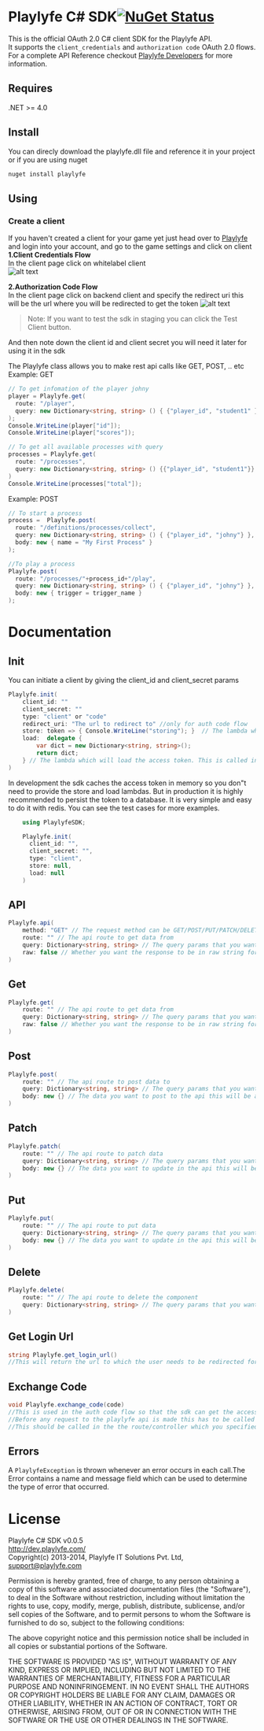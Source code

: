 Playlyfe C# SDK[![NuGet Status](http://nugetstatus.com/playlyfe.png)](http://nugetstatus.com/packages/playlyfe)
=================  
This is the official OAuth 2.0 C# client SDK for the Playlyfe API.  
It supports the `client_credentials` and `authorization code` OAuth 2.0 flows.    
For a complete API Reference checkout [Playlyfe Developers](https://dev.playlyfe.com/docsharp/api) for more information.

Requires
--------
.NET >= 4.0 

Install
----------
You can direcly download the playlyfe.dll file and reference it in your project
or if you are using nuget
```csharp
nuget install playlyfe
```

Using
-----
### Create a client  
  If you haven't created a client for your game yet just head over to [Playlyfe](http://playlyfe.com) and login into your account, and go to the game settings and click on client  
  **1.Client Credentials Flow**  
    In the client page click on whitelabel client  
    ![alt text](./images/client.png "")

  **2.Authorization Code Flow**  
    In the client page click on backend client and specify the redirect uri this will be the url where you will be redirected to get the token
    ![alt text](./images/auth.png "")

> Note: If you want to test the sdk in staging you can click the Test Client button.

  And then note down the client id and client secret you will need it later for using it in the sdk

The Playlyfe class allows you to make rest api calls like GET, POST, .. etc
Example: GET
```csharp
// To get infomation of the player johny
player = Playlyfe.get(
  route: "/player",
  query: new Dictionary<string, string> () { {"player_id", "student1" }}
);
Console.WriteLine(player["id"]);
Console.WriteLine(player["scores"]);

// To get all available processes with query
processes = Playlyfe.get(
  route: "/processes",
  query: new Dictionary<string, string> () {{"player_id", "student1"}}
)
Console.WriteLine(processes["total"]);
```

Example: POST
```csharp
// To start a process
process =  Playlyfe.post(
  route: "/definitions/processes/collect",
  query: new Dictionary<string, string> () { {"player_id", "johny"} },
  body: new { name = "My First Process" }
);

//To play a process
Playlyfe.post(
  route: "/processes/"+process_id+"/play",
  query: new Dictionary<string, string> () { {"player_id", "johny"} },
  body: new { trigger = trigger_name }
);
```

# Documentation
## Init
You can initiate a client by giving the client_id and client_secret params
```csharp
Playlyfe.init(
    client_id: ""
    client_secret: ""
    type: "client" or "code"
    redirect_uri: "The url to redirect to" //only for auth code flow
    store: token => { Console.WriteLine("storing"); }  // The lambda which will persist the access token to a database. You have to persist the token to a database if you want the access token to remain the same in every request
    load:  delegate { 
        var dict = new Dictionary<string, string>(); 
        return dict;
    } // The lambda which will load the access token. This is called internally by the sdk on every request so that the access token can be persisted #between requests
)
```
In development the sdk caches the access token in memory so you don"t need to provide the store and load lambdas. But in production it is highly recommended to persist the token to a database. It is very simple and easy to do it with redis. You can see the test cases for more examples.
```csharp
    using PlaylyfeSDK;

    Playlyfe.init(
      client_id: "",
      client_secret: "",
      type: "client",
      store: null,
      load: null
    )
```

## API
```csharp
Playlyfe.api(
    method: "GET" // The request method can be GET/POST/PUT/PATCH/DELETE
    route: "" // The api route to get data from
    query: Dictionary<string, string> // The query params that you want to send to the route
    raw: false // Whether you want the response to be in raw string form or json
)
```

## Get
```csharp
Playlyfe.get(
    route: "" // The api route to get data from
    query: Dictionary<string, string> // The query params that you want to send to the route
    raw: false // Whether you want the response to be in raw string form or json
)
```
## Post
```csharp
Playlyfe.post(
    route: "" // The api route to post data to
    query: Dictionary<string, string> // The query params that you want to send to the route
    body: new {} // The data you want to post to the api this will be automagically converted to json
)
```
## Patch
```csharp
Playlyfe.patch(
    route: "" // The api route to patch data
    query: Dictionary<string, string> // The query params that you want to send to the route
    body: new {} // The data you want to update in the api this will be automagically converted to json
)
```
## Put
```csharp
Playlyfe.put(
    route: "" // The api route to put data
    query: Dictionary<string, string> // The query params that you want to send to the route
    body: new {} // The data you want to update in the api this will be automagically converted to json
)
```
## Delete
```csharp
Playlyfe.delete(
    route: "" // The api route to delete the component
    query: Dictionary<string, string> // The query params that you want to send to the route
)
```
## Get Login Url
```csharp
string Playlyfe.get_login_url()
//This will return the url to which the user needs to be redirected for the user to login. You can use this directly in your views.
```

## Exchange Code
```csharp
void Playlyfe.exchange_code(code)
//This is used in the auth code flow so that the sdk can get the access token.
//Before any request to the playlyfe api is made this has to be called atleast once. 
//This should be called in the the route/controller which you specified in your redirect_uri
```

## Errors
A ```PlaylyfeException``` is thrown whenever an error occurs in each call.The Error contains a name and message field which can be used to determine the type of error that occurred.

License
=======
Playlyfe C# SDK v0.0.5  
http://dev.playlyfe.com/  
Copyright(c) 2013-2014, Playlyfe IT Solutions Pvt. Ltd, support@playlyfe.com  

Permission is hereby granted, free of charge, to any person obtaining a copy
of this software and associated documentation files (the "Software"), to deal
in the Software without restriction, including without limitation the rights
to use, copy, modify, merge, publish, distribute, sublicense, and/or sell
copies of the Software, and to permit persons to whom the Software is
furnished to do so, subject to the following conditions:  

The above copyright notice and this permission notice shall be included in
all copies or substantial portions of the Software.  

THE SOFTWARE IS PROVIDED "AS IS", WITHOUT WARRANTY OF ANY KIND, EXPRESS OR
IMPLIED, INCLUDING BUT NOT LIMITED TO THE WARRANTIES OF MERCHANTABILITY,
FITNESS FOR A PARTICULAR PURPOSE AND NONINFRINGEMENT. IN NO EVENT SHALL THE
AUTHORS OR COPYRIGHT HOLDERS BE LIABLE FOR ANY CLAIM, DAMAGES OR OTHER
LIABILITY, WHETHER IN AN ACTION OF CONTRACT, TORT OR OTHERWISE, ARISING FROM,
OUT OF OR IN CONNECTION WITH THE SOFTWARE OR THE USE OR OTHER DEALINGS IN
THE SOFTWARE.
